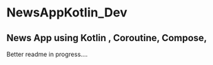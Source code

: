 # NewsAppKotlin_Dev

## News App using Kotlin , Coroutine, Compose, 

Better readme in progress.... 
